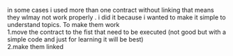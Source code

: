 in some cases i used more than one contract without linking that means they wlmay not work properly . i did it because i wanted to make it simple to understand topics. To make them work </br>
1.move the contract to the fist that need to be executed (not good but with a simple code and just for learning it will be best)</br>
2.make them linked </br>

